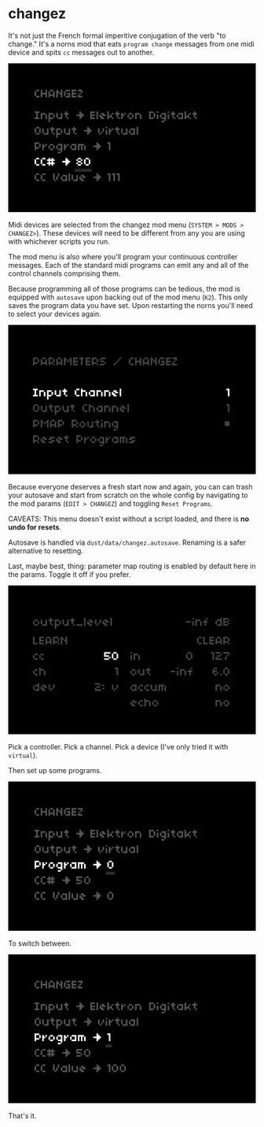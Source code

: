 # changez

It's not just the French formal imperitive conjugation of the verb "to change." It's a norns mod that eats `program change` messages from one midi device and spits `cc` messages out to another.

![the changez mod menu](./assets/mod_menu_3.png)

Midi devices are selected from the changez mod menu (`SYSTEM > MODS > CHANGEZ>`). These devices will need to be different from any you are using with whichever scripts you run.

The mod menu is also where you'll program your continuous controller messages. Each of the standard midi programs can emit any and all of the control channels comprising them.

Because programming all of those programs can be tedious, the mod is equipped with `autosave` upon backing out of the mod menu (`K2`). This only saves the program data you have set. Upon restarting the norns you'll need to select your devices again.

![changez param menu](./assets/params.png)

Because everyone deserves a fresh start now and again, you can can trash your autosave and start from scratch on the whole config by navigating to the mod params (`EDIT > CHANGEZ`) and toggling `Reset Programs`.

CAVEATS: This menu doesn't exist without a script loaded, and there is __no undo for resets__.

Autosave is handled via `dust/data/changez.autosave`. Renaming is a safer alternative to resetting.

Last, maybe best, thing: parameter map routing is enabled by default here in the params. Toggle it off if you prefer.

![norns level pmap settings](./assets/pmap.png)

Pick a controller. Pick a channel. Pick a device (I've only tried it with `virtual`). 

Then set up some programs.

![the changez mod menu](./assets/mod_menu_1.png)

To switch between.

![the changez mod menu](./assets/mod_menu_2.png)

That's it.